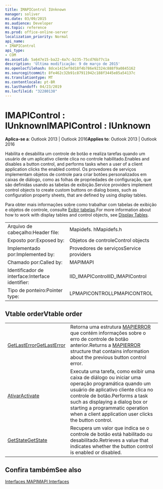 ```yaml
---
title: IMAPIControl IUnknown
manager: soliver
ms.date: 03/09/2015
ms.audience: Developer
ms.topic: reference
ms.prod: office-online-server
localization_priority: Normal
api_name:
- IMAPIControl
api_type:
- COM
ms.assetid: 5a647e15-ba22-4a7c-b235-75cd76b77c1a
description: 'Última modificação: 9 de março de 2015'
ms.openlocfilehash: 8dce1415ef8d18f4b786e92324c888f9a0845162
ms.sourcegitcommit: 8fe462c32b91c87911942c188f3445e85a54137c
ms.translationtype: MT
ms.contentlocale: pt-BR
ms.lasthandoff: 04/23/2019
ms.locfileid: "32280138"
---
```

# <a name="imapicontrol--iunknown"></a><span data-ttu-id="5ac55-103">IMAPIControl : IUnknown</span><span class="sxs-lookup"><span data-stu-id="5ac55-103">IMAPIControl : IUnknown</span></span>

  
  
<span data-ttu-id="5ac55-104">**Aplica-se a**: Outlook 2013 | Outlook 2016</span><span class="sxs-lookup"><span data-stu-id="5ac55-104">**Applies to**: Outlook 2013 | Outlook 2016</span></span> 
  
<span data-ttu-id="5ac55-105">Habilita e desabilita um controle de botão e realiza tarefas quando um usuário de um aplicativo cliente clica no controle habilitado.</span><span class="sxs-lookup"><span data-stu-id="5ac55-105">Enables and disables a button control, and performs tasks when a user of a client application clicks the enabled control.</span></span> <span data-ttu-id="5ac55-106">Os provedores de serviços implementam objetos de controle para criar botões personalizados em caixas de diálogo, como as folhas de propriedades de configuração, que são definidas usando as tabelas de exibição.</span><span class="sxs-lookup"><span data-stu-id="5ac55-106">Service providers implement control objects to create custom buttons on dialog boxes, such as configuration property sheets, that are defined by using display tables.</span></span> 
  
<span data-ttu-id="5ac55-107">Para obter mais informações sobre como trabalhar com tabelas de exibição e objetos de controle, consulte [Exibir tabelas](display-tables.md).</span><span class="sxs-lookup"><span data-stu-id="5ac55-107">For more information about how to work with display tables and control objects, see [Display Tables](display-tables.md).</span></span>
  
|||
|:-----|:-----|
|<span data-ttu-id="5ac55-108">Arquivo de cabeçalho:</span><span class="sxs-lookup"><span data-stu-id="5ac55-108">Header file:</span></span>  <br/> |<span data-ttu-id="5ac55-109">Mapidefs. h</span><span class="sxs-lookup"><span data-stu-id="5ac55-109">Mapidefs.h</span></span>  <br/> |
|<span data-ttu-id="5ac55-110">Exposto por:</span><span class="sxs-lookup"><span data-stu-id="5ac55-110">Exposed by:</span></span>  <br/> |<span data-ttu-id="5ac55-111">Objetos de controle</span><span class="sxs-lookup"><span data-stu-id="5ac55-111">Control objects</span></span>  <br/> |
|<span data-ttu-id="5ac55-112">Implementado por:</span><span class="sxs-lookup"><span data-stu-id="5ac55-112">Implemented by:</span></span>  <br/> |<span data-ttu-id="5ac55-113">Provedores de serviços</span><span class="sxs-lookup"><span data-stu-id="5ac55-113">Service providers</span></span>  <br/> |
|<span data-ttu-id="5ac55-114">Chamado por:</span><span class="sxs-lookup"><span data-stu-id="5ac55-114">Called by:</span></span>  <br/> |<span data-ttu-id="5ac55-115">MAPI</span><span class="sxs-lookup"><span data-stu-id="5ac55-115">MAPI</span></span>  <br/> |
|<span data-ttu-id="5ac55-116">Identificador de interface:</span><span class="sxs-lookup"><span data-stu-id="5ac55-116">Interface identifier:</span></span>  <br/> |<span data-ttu-id="5ac55-117">IID_IMAPIControl</span><span class="sxs-lookup"><span data-stu-id="5ac55-117">IID_IMAPIControl</span></span>  <br/> |
|<span data-ttu-id="5ac55-118">Tipo de ponteiro:</span><span class="sxs-lookup"><span data-stu-id="5ac55-118">Pointer type:</span></span>  <br/> |<span data-ttu-id="5ac55-119">LPMAPICONTROL</span><span class="sxs-lookup"><span data-stu-id="5ac55-119">LPMAPICONTROL</span></span>  <br/> |
   
## <a name="vtable-order"></a><span data-ttu-id="5ac55-120">Vtable order</span><span class="sxs-lookup"><span data-stu-id="5ac55-120">Vtable order</span></span>

|||
|:-----|:-----|
|[<span data-ttu-id="5ac55-121">GetLastError</span><span class="sxs-lookup"><span data-stu-id="5ac55-121">GetLastError</span></span>](imapicontrol-getlasterror.md) <br/> |<span data-ttu-id="5ac55-122">Retorna uma estrutura [MAPIERROR](mapierror.md) que contém informações sobre o erro de controle de botão anterior.</span><span class="sxs-lookup"><span data-stu-id="5ac55-122">Returns a [MAPIERROR](mapierror.md) structure that contains information about the previous button control error.</span></span>  <br/> |
|[<span data-ttu-id="5ac55-123">Ativar</span><span class="sxs-lookup"><span data-stu-id="5ac55-123">Activate</span></span>](imapicontrol-activate.md) <br/> |<span data-ttu-id="5ac55-124">Executa uma tarefa, como exibir uma caixa de diálogo ou iniciar uma operação programática quando um usuário de aplicativo cliente clica no controle de botão.</span><span class="sxs-lookup"><span data-stu-id="5ac55-124">Performs a task such as displaying a dialog box or starting a programmatic operation when a client application user clicks the button control.</span></span>  <br/> |
|[<span data-ttu-id="5ac55-125">GetState</span><span class="sxs-lookup"><span data-stu-id="5ac55-125">GetState</span></span>](imapicontrol-getstate.md) <br/> |<span data-ttu-id="5ac55-126">Recupera um valor que indica se o controle de botão está habilitado ou desabilitado.</span><span class="sxs-lookup"><span data-stu-id="5ac55-126">Retrieves a value that indicates whether the button control is enabled or disabled.</span></span>  <br/> |
   
## <a name="see-also"></a><span data-ttu-id="5ac55-127">Confira também</span><span class="sxs-lookup"><span data-stu-id="5ac55-127">See also</span></span>



[<span data-ttu-id="5ac55-128">Interfaces MAPI</span><span class="sxs-lookup"><span data-stu-id="5ac55-128">MAPI Interfaces</span></span>](mapi-interfaces.md)

